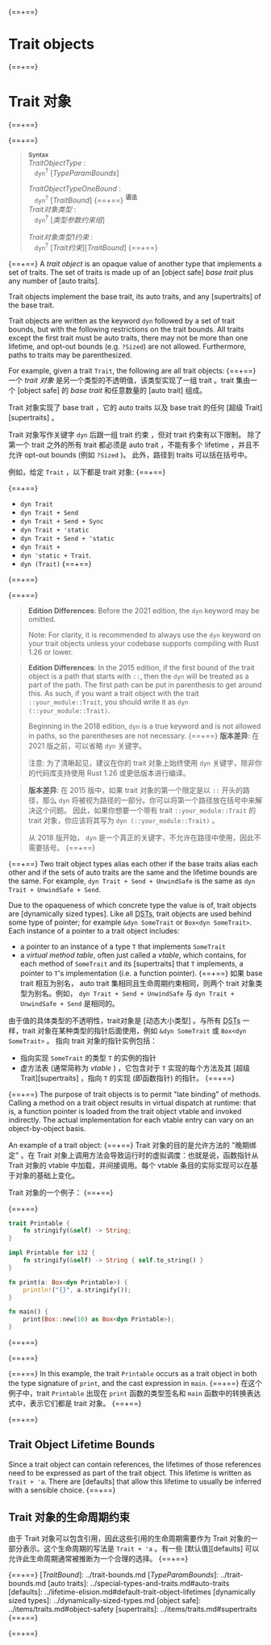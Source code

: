 {==+==}
# Trait objects
{==+==}
# Trait 对象
{==+==}


{==+==}
> **<sup>Syntax</sup>**\
> _TraitObjectType_ :\
> &nbsp;&nbsp; `dyn`<sup>?</sup> [_TypeParamBounds_]
>
> _TraitObjectTypeOneBound_ :\
> &nbsp;&nbsp; `dyn`<sup>?</sup> [_TraitBound_]
{==+==}
> **<sup>语法</sup>**\
> _Trait对象类型_ :\
> &nbsp;&nbsp; `dyn`<sup>?</sup> [_类型参数约束组_]
>
> _Trait对象类型1约束_ :\
> &nbsp;&nbsp; `dyn`<sup>?</sup> [_Trait约束_][_TraitBound_]
{==+==}


{==+==}
A *trait object* is an opaque value of another type that implements a set of
traits. The set of traits is made up of an [object safe] *base trait* plus any
number of [auto traits].

Trait objects implement the base trait, its auto traits, and any [supertraits]
of the base trait.

Trait objects are written as the keyword `dyn` followed by a set of trait
bounds, but with the following restrictions on the trait bounds. All traits
except the first trait must be auto traits, there may not be more than one
lifetime, and opt-out bounds (e.g. `?Sized`) are not allowed. Furthermore,
paths to traits may be parenthesized.

For example, given a trait `Trait`, the following are all trait objects:
{==+==}
一个 *trait 对象* 是另一个类型的不透明值，该类型实现了一组 trait 。trait 集由一个 [object safe] 的 *base trait* 和任意数量的 [auto trait] 组成。

Trait 对象实现了 base trait ，它的 auto traits 以及 base trait 的任何 [超级 Trait][supertraits] 。

 Trait 对象写作关键字 `dyn` 后跟一组 trait 约束 ，但对 trait 约束有以下限制。
除了第一个 trait 之外的所有 trait 都必须是 auto trait ，不能有多个 lifetime ，并且不允许 opt-out bounds (例如 `?Sized` )。
此外，路径到 traits 可以括在括号中。

例如，给定 `Trait` ，以下都是 trait 对象:
{==+==}


{==+==}
* `dyn Trait`
* `dyn Trait + Send`
* `dyn Trait + Send + Sync`
* `dyn Trait + 'static`
* `dyn Trait + Send + 'static`
* `dyn Trait +`
* `dyn 'static + Trait`.
* `dyn (Trait)`
{==+==}

{==+==}


{==+==}
> **Edition Differences**: Before the 2021 edition, the `dyn` keyword may be
> omitted.
>
> Note: For clarity, it is recommended to always use the `dyn` keyword on your
> trait objects unless your codebase supports compiling with Rust 1.26 or lower.

> **Edition Differences**: In the 2015 edition, if the first bound of the
> trait object is a path that starts with `::`, then the `dyn` will be treated
> as a part of the path. The first path can be put in parenthesis to get
> around this. As such, if you want a trait object with the trait
> `::your_module::Trait`, you should write it as `dyn (::your_module::Trait)`.
>
> Beginning in the 2018 edition, `dyn` is a true keyword and is not allowed in
> paths, so the parentheses are not necessary.
{==+==}
> **版本差异**: 在 2021 版之前，可以省略 `dyn` 关键字。
>
> 注意: 为了清晰起见，建议在你的 trait 对象上始终使用 `dyn` 关键字，除非你的代码库支持使用 Rust 1.26 或更低版本进行编译。

> **版本差异**: 在 2015 版中，如果 trait 对象的第一个限定是以 `::` 开头的路径，那么 `dyn` 将被视为路径的一部分。你可以将第一个路径放在括号中来解决这个问题。
> 因此，如果你想要一个带有 trait `::your_module::Trait` 的 trait 对象，你应该将其写为 `dyn (::your_module::Trait)` 。
>
> 从 2018 版开始， `dyn` 是一个真正的关键字，不允许在路径中使用，因此不需要括号。
{==+==}


{==+==}
Two trait object types alias each other if the base traits alias each other and
if the sets of auto traits are the same and the lifetime bounds are the same.
For example, `dyn Trait + Send + UnwindSafe` is the same as
`dyn Trait + UnwindSafe + Send`.

Due to the opaqueness of which concrete type the value is of, trait objects are
[dynamically sized types]. Like all
<abbr title="dynamically sized types">DSTs</abbr>, trait objects are used
behind some type of pointer; for example `&dyn SomeTrait` or
`Box<dyn SomeTrait>`. Each instance of a pointer to a trait object includes:

 - a pointer to an instance of a type `T` that implements `SomeTrait`
 - a _virtual method table_, often just called a _vtable_, which contains, for
   each method of `SomeTrait` and its [supertraits] that `T` implements, a
   pointer to `T`'s implementation (i.e. a function pointer).
{==+==}
如果 base trait 相互为别名， auto trait 集相同且生命周期约束相同，则两个 trait 对象类型为别名。例如， `dyn Trait + Send + UnwindSafe` 与 `dyn Trait + UnwindSafe + Send` 是相同的。

由于值的具体类型的不透明性，trait对象是 [动态大小类型] 。与所有 <abbr title="dynamically sized types">DSTs</abbr> 一样，trait 对象在某种类型的指针后面使用，例如 `&dyn SomeTrait` 或 `Box<dyn SomeTrait>` 。
指向 trait 对象的指针实例包括：

- 指向实现 `SomeTrait` 的类型 `T` 的实例的指针
- 虚方法表 (通常简称为 _vtable_ ) ，它包含对于 `T` 实现的每个方法及其 [超级 Trait][supertraits] ，指向 `T` 的实现 (即函数指针) 的指针。
{==+==}


{==+==}
The purpose of trait objects is to permit "late binding" of methods. Calling a
method on a trait object results in virtual dispatch at runtime: that is, a
function pointer is loaded from the trait object vtable and invoked indirectly.
The actual implementation for each vtable entry can vary on an object-by-object
basis.

An example of a trait object:
{==+==}
Trait 对象的目的是允许方法的 "晚期绑定" 。在 Trait 对象上调用方法会导致运行时的虚拟调度：也就是说，函数指针从 Trait 对象的 vtable 中加载，并间接调用。每个 vtable 条目的实际实现可以在基于对象的基础上变化。

Trait 对象的一个例子：
{==+==}


{==+==}
```rust
trait Printable {
    fn stringify(&self) -> String;
}

impl Printable for i32 {
    fn stringify(&self) -> String { self.to_string() }
}

fn print(a: Box<dyn Printable>) {
    println!("{}", a.stringify());
}

fn main() {
    print(Box::new(10) as Box<dyn Printable>);
}
```
{==+==}

{==+==}


{==+==}
In this example, the trait `Printable` occurs as a trait object in both the
type signature of `print`, and the cast expression in `main`.
{==+==}
在这个例子中，trait `Printable` 出现在 `print` 函数的类型签名和 `main` 函数中的转换表达式中，表示它们都是 trait 对象。
{==+==}


{==+==}
## Trait Object Lifetime Bounds

Since a trait object can contain references, the lifetimes of those references
need to be expressed as part of the trait object. This lifetime is written as
`Trait + 'a`. There are [defaults] that allow this lifetime to usually be
inferred with a sensible choice.
{==+==}
## Trait 对象的生命周期约束

由于 Trait 对象可以包含引用，因此这些引用的生命周期需要作为 Trait 对象的一部分表示。这个生命周期的写法是 `Trait + 'a` 。有一些 [默认值][defaults] 可以允许此生命周期通常被推断为一个合理的选择。
{==+==}


{==+==}
[_TraitBound_]: ../trait-bounds.md
[_TypeParamBounds_]: ../trait-bounds.md
[auto traits]: ../special-types-and-traits.md#auto-traits
[defaults]: ../lifetime-elision.md#default-trait-object-lifetimes
[dynamically sized types]: ../dynamically-sized-types.md
[object safe]: ../items/traits.md#object-safety
[supertraits]: ../items/traits.md#supertraits
{==+==}

{==+==}